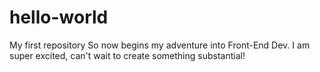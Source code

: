 # hello-world
My first repository 
So now begins my adventure into Front-End Dev. I am super excited, can't wait to create something substantial! 
